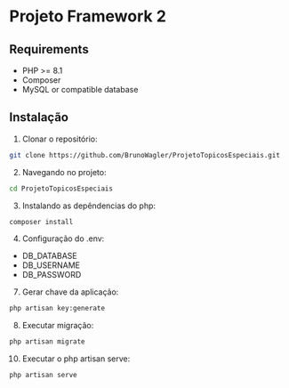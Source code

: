 # Projeto Framework 2 

## Requirements
- PHP >= 8.1
- Composer
- MySQL or compatible database

## Instalação

1. Clonar o repositório:
```bash
git clone https://github.com/BrunoWagler/ProjetoTopicosEspeciais.git
```

2. Navegando no projeto:
```bash
cd ProjetoTopicosEspeciais
```

3. Instalando as depêndencias do php:
```bash
composer install
```

4. Configuração do .env:
- DB_DATABASE
- DB_USERNAME
- DB_PASSWORD

7. Gerar chave da aplicação:
```bash
php artisan key:generate
```

8. Executar migração:
```bash
php artisan migrate
```

10. Executar o php artisan serve:
```bash
php artisan serve
```
